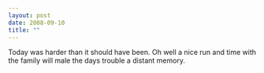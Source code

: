 ```yaml
---
layout: post
date: 2008-09-10
title: ""
---
```

Today was harder than it should have been. Oh well a nice run and time with the family will male the days trouble a distant memory.